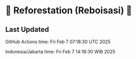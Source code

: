 
# 🌳 Reforestation (Reboisasi) 🌲

## Last Updated

GitHub Actions time: Fri Feb  7 07:18:30 UTC 2025

Indonesia/Jakarta time: Fri Feb  7 14:18:30 WIB 2025
